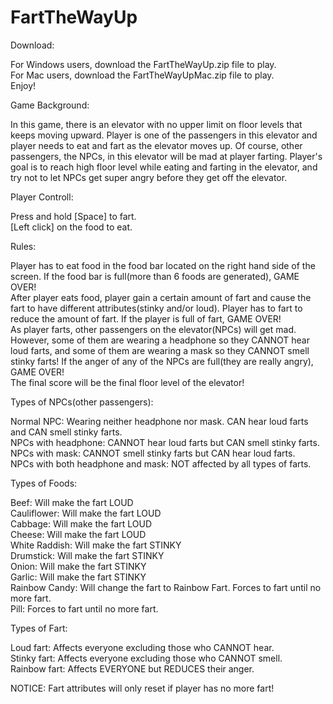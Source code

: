 # FartTheWayUp


Download:  
  
For Windows users, download the FartTheWayUp.zip file to play.  
For Mac users, download the FartTheWayUpMac.zip file to play.  
Enjoy!
  
  
Game Background:  
  
In this game, there is an elevator with no upper limit on floor levels that keeps moving upward. Player is one of the passengers in this elevator and player needs to eat and fart as the elevator moves up. Of course, other passengers, the NPCs, in this elevator will be mad at player farting. Player's goal is to reach high floor level while eating and farting in the elevator, and try not to let NPCs get super angry before they get off the elevator.  


Player Controll:  
  
Press and hold [Space] to fart.  
[Left click] on the food to eat.  


Rules:  
  
Player has to eat food in the food bar located on the right hand side of the screen. If the food bar is full(more than 6 foods are generated), GAME OVER!  
After player eats food, player gain a certain amount of fart and cause the fart to have different attributes(stinky and/or loud). Player has to fart to reduce the amount of fart. If the player is full of fart, GAME OVER!  
As player farts, other passengers on the elevator(NPCs) will get mad. However, some of them are wearing a headphone so they CANNOT hear loud farts, and some of them are wearing a mask so they CANNOT smell stinky farts! If the anger of any of the NPCs are full(they are really angry), GAME OVER!  
The final score will be the final floor level of the elevator!  


Types of NPCs(other passengers):  
  
Normal NPC: Wearing neither headphone nor mask. CAN hear loud farts and CAN smell stinky farts.  
NPCs with headphone: CANNOT hear loud farts but CAN smell stinky farts.  
NPCs with mask: CANNOT smell stinky farts but CAN hear loud farts.  
NPCs with both headphone and mask: NOT affected by all types of farts.  


Types of Foods:  
  
Beef: Will make the fart LOUD  
Cauliflower: Will make the fart LOUD  
Cabbage: Will make the fart LOUD  
Cheese: Will make the fart LOUD  
White Raddish: Will make the fart STINKY  
Drumstick: Will make the fart STINKY  
Onion: Will make the fart STINKY  
Garlic: Will make the fart STINKY  
Rainbow Candy: Will change the fart to Rainbow Fart. Forces to fart until no more fart.  
Pill: Forces to fart until no more fart.  


Types of Fart:  
  
Loud fart: Affects everyone excluding those who CANNOT hear.  
Stinky fart: Affects everyone excluding those who CANNOT smell.  
Rainbow fart: Affects EVERYONE but REDUCES their anger.  
  
NOTICE: Fart attributes will only reset if player has no more fart!
